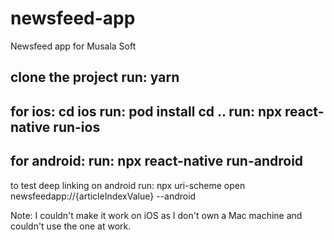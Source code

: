 # newsfeed-app
Newsfeed app for Musala Soft

clone the project
run: yarn
----------------------------------
for ios:
cd ios
run: pod install
cd ..
run: npx react-native run-ios
----------------------------------
for android:
run: npx react-native run-android
----------------------------------
to test deep linking on android
run: npx uri-scheme open newsfeedapp://{articleIndexValue} --android

Note: I couldn't make it work on iOS as I don't own a Mac machine and couldn't use the one at work.



